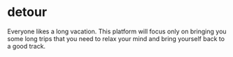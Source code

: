 # detour

Everyone likes a long vacation. This platform will focus only on bringing you some long trips that you need to relax your mind and bring yourself back to a good track.
